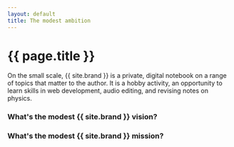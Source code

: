 ```yaml
---
layout: default
title: The modest ambition
---
```


# {{ page.title }}

On the small scale, {{ site.brand }} is a private, digital notebook on a range of topics that matter to the author. It is a hobby activity, an opportunity to learn skills in web development, audio editing, and revising notes on physics.

### What's the modest {{ site.brand }} vision?

### What's the modest {{ site.brand }} mission?